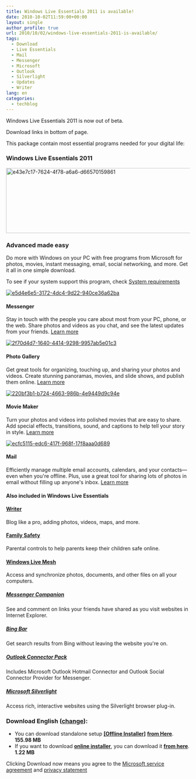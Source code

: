```yaml
---
title: Windows Live Essentials 2011 is available!
date: 2010-10-02T11:59:00+00:00
layout: single
author_profile: true
url: 2010/10/02/windows-live-essentials-2011-is-available/
tags:
  - Download
  - Live Essentials
  - Mail
  - Messenger
  - Microsoft
  - Outlook
  - Silverlight
  - Updates
  - Writer
lang: en
categories: 
  - techblog
---
```

Windows Live Essentials 2011 is now out of beta.

Download links in bottom of page.

This package contain most essential programs needed for your digital life:

### Windows Live Essentials 2011

<img title="e43e7c17-7624-4f78-a6a6-d66570159861" border="0" alt="e43e7c17-7624-4f78-a6a6-d66570159861" src="http://lh5.ggpht.com/_vaUVXcmC3OI/TKcXd2aKb_I/AAAAAAAAClo/UILRFCdML18/e43e7c17-7624-4f78-a6a6-d66570159861%5B6%5D.jpg?imgmax=800" width="600" height="178" /> 

### Advanced made easy

Do more with Windows on your PC with free programs from Microsoft for photos, movies, instant messaging, email, social networking, and more. Get it all in one simple download.

To see if your system support this program, check [System requirements](http://explore.live.com/windows-live-2011-system-requirements)

[![e5d4e6e5-3172-4dc4-9d22-940ce36a62ba](http://lh4.ggpht.com/_vaUVXcmC3OI/TKcXfgjyLhI/AAAAAAAAClY/wN09exI0s2Q/e5d4e6e5-3172-4dc4-9d22-940ce36a62ba%5B5%5D.png?imgmax=800 "e5d4e6e5-3172-4dc4-9d22-940ce36a62ba")](http://explore.live.com/windows-live-messenger)

#### Messenger

Stay in touch with the people you care about most from your PC, phone, or the web. Share photos and videos as you chat, and see the latest updates from your friends. [Learn more](http://explore.live.com/windows-live-messenger)

[![2f70d4d7-1640-4414-9298-9957ab5e01c3](http://lh5.ggpht.com/_vaUVXcmC3OI/TKcXhY8YSYI/AAAAAAAAClc/oebUvzV7tiE/2f70d4d7-1640-4414-9298-9957ab5e01c3%5B9%5D.png?imgmax=800 "2f70d4d7-1640-4414-9298-9957ab5e01c3")](http://explore.live.com/windows-live-photo-gallery)

#### Photo Gallery

Get great tools for organizing, touching up, and sharing your photos and videos. Create stunning panoramas, movies, and slide shows, and publish them online. [Learn more](http://explore.live.com/windows-live-photo-gallery)

[![220bf3b1-b724-4663-986b-4e9449d9c94e](http://lh4.ggpht.com/_vaUVXcmC3OI/TKcXjNggxrI/AAAAAAAAClg/OVCxDdZZ9Gc/220bf3b1-b724-4663-986b-4e9449d9c94e%5B9%5D.png?imgmax=800 "220bf3b1-b724-4663-986b-4e9449d9c94e")](http://explore.live.com/windows-live-movie-maker)

#### Movie Maker

Turn your photos and videos into polished movies that are easy to share. Add special effects, transitions, sound, and captions to help tell your story in style. [Learn more](http://explore.live.com/windows-live-movie-maker)

[![ecfc5115-edc6-417f-968f-17f8aaa0d689](http://lh3.ggpht.com/_vaUVXcmC3OI/TKcXk9ZQprI/AAAAAAAAClk/9HZN_b-QLoc/ecfc5115-edc6-417f-968f-17f8aaa0d689%5B9%5D.png?imgmax=800 "ecfc5115-edc6-417f-968f-17f8aaa0d689")](http://explore.live.com/windows-live-mail)

#### Mail

Efficiently manage multiple email accounts, calendars, and your contacts—even when you're offline. Plus, use a great tool for sharing lots of photos in email without filling up anyone's inbox. [Learn more](http://explore.live.com/windows-live-mail)

#### Also included in Windows Live Essentials

#### [Writer](http://explore.live.com/windows-live-writer)

Blog like a pro, adding photos, videos, maps, and more.

#### [Family Safety](http://explore.live.com/windows-live-family-safety)

Parental controls to help parents keep their children safe online.

#### [Windows Live Mesh](http://explore.live.com/windows-live-mesh)

Access and synchronize photos, documents, and other files on all your computers.

##### [Messenger Companion](http://explore.live.com/windows-live-messenger-companion-overview-using)

See and comment on links your friends have shared as you visit websites in Internet Explorer.

##### [Bing Bar](http://g.live.com/0ELHP_MEREN/331)

Get search results from Bing without leaving the website you're on.

##### [Outlook Connector Pack](http://explore.live.com/outlook-hotmail-connector-pack)

Includes Microsoft Outlook Hotmail Connector and Outlook Social Connector Provider for Messenger.

##### [Microsoft Silverlight](http://g.live.com/9uxp9en-us/dld_silverlight)

Access rich, interactive websites using the Silverlight browser plug-in.

### **Download English ([change](http://explore.live.com/worldwide-downloads)):**

*   You can download standalone setup **[\[Offline Installer\]](http://wl.dlservice.microsoft.com/download/9/4/2/942E4DB1-ACF0-49FE-A89E-E5E0565EBAE0/en/wlsetup-all.exe)** [**from Here**](http://wl.dlservice.microsoft.com/download/9/4/2/942E4DB1-ACF0-49FE-A89E-E5E0565EBAE0/en/wlsetup-all.exe). **155.98 MB**
*   If you want to download **[online installer](http://wl.dlservice.microsoft.com/download/8/4/2/842B8F5F-138A-49A9-B162-131344A2546B/en/wlsetup-web.exe)**, you can download it [**from here**](http://wl.dlservice.microsoft.com/download/8/4/2/842B8F5F-138A-49A9-B162-131344A2546B/en/wlsetup-web.exe). **1.22 MB**

Clicking Download now means you agree to the [Microsoft service agreement](http://explore.live.com/microsoft-service-agreement) and [privacy statement](http://g.live.com/9uxp9en-us/dld_privacy)